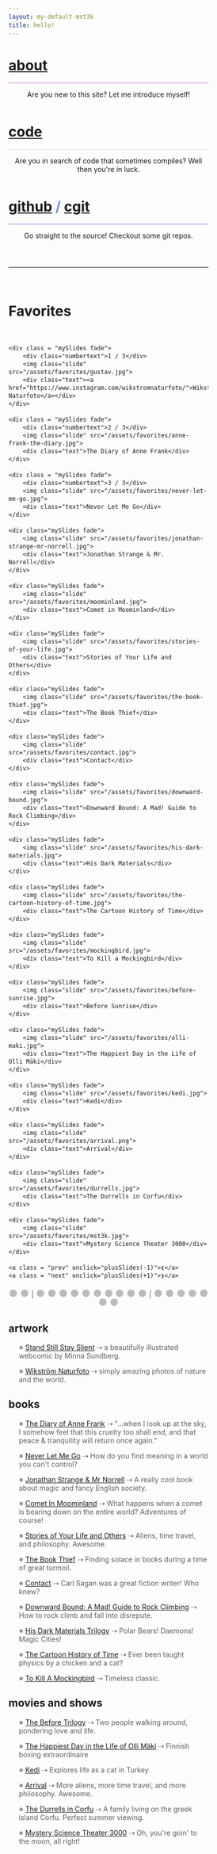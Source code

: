 ```yaml
---
layout: my-default-mst3k
title: hello!
---
```



<!-- https://stackoverflow.com/questions/1685078/how-do-you-make-a-div-tag-into-a-link -->

<div class="container">

<div class="fixed about"  id="featured" onclick="location.href='/about'">
    <h1 class="home-page"><a href ="/about" class="about">about</a></h1>
    <div class="border-home" style="border-bottom: 1px solid #db6ecf;"></div>
    <p style="text-align: center; padding-bottom: 10px;">Are you new to this site? Let me introduce myself!</p>

  </div>

<div class="fixed code" id="featured" onclick="location.href='/code'">
    <h1 class="home-page"><a href = "/code" class="code">code</a></h1>
    <div class="border-home" style="border-bottom: 1px solid #cdd1fa;"></div>
    <p style="text-align: center; padding-bottom: 10px;">Are you in search of code that sometimes compiles? Well then you're in luck.</p>

  </div>


<div class="fixed git" id="featured" onclick="location.href='https://www.github.com/lbeckman314'">
    <h1 class="home-page" style="color:#678CFA;">
    <a href = "https://www.github.com/lbeckman314" class="git">github</a> / <a href="https://git.liambeckman.com" class="git">cgit</a>
    </h1>
    <div class="border-home" style="border-bottom: 1px solid #678cfa;"></div>
    <p style="text-align: center; padding-bottom: 10px;">Go straight to the source! Checkout some git repos.</p>

  </div>

</div>

<br />
<hr />
<br />

<h1>Favorites</h1>
<br />

<div class = "slideshow-container">
    <div class = "mySlides fade">
        <div class="numbertext">1 / 3</div>
        <img class="slide" src="/assets/favorites/ssss.jpg">
        <div class="text"><a href="https://www.sssscomic.com">Stand Still Stay Slient</a></div>
    </div>

    <div class = "mySlides fade">
        <div class="numbertext">1 / 3</div>
        <img class="slide" src="/assets/favorites/gustav.jpg">
        <div class="text"><a href="https://www.instagram.com/wikstromnaturfoto/">Wikström Naturfoto</a></div>
    </div>

    <div class = "mySlides fade">
        <div class="numbertext">2 / 3</div>
        <img class="slide" src="/assets/favorites/anne-frank-the-diary.jpg">
        <div class="text">The Diary of Anne Frank</div>
    </div>

    <div class = "mySlides fade">
        <div class="numbertext">3 / 3</div>
        <img class="slide" src="/assets/favorites/never-let-me-go.jpg">
        <div class="text">Never Let Me Go</div>
    </div>

    <div class="mySlides fade">
        <img class="slide" src="/assets/favorites/jonathan-strange-mr-norrell.jpg">
        <div class="text">Jonathan Strange & Mr. Norrell</div>
    </div>

    <div class="mySlides fade">
        <img class="slide" src="/assets/favorites/moominland.jpg">
        <div class="text">Comet in Moominland</div>
    </div>

    <div class="mySlides fade">
        <img class="slide" src="/assets/favorites/stories-of-your-life.jpg">
        <div class="text">Stories of Your Life and Others</div>
    </div>

    <div class="mySlides fade">
        <img class="slide" src="/assets/favorites/the-book-thief.jpg">
        <div class="text">The Book Thief</div>
    </div>

    <div class="mySlides fade">
        <img class="slide" src="/assets/favorites/contact.jpg">
        <div class="text">Contact</div>
    </div>

    <div class="mySlides fade">
        <img class="slide" src="/assets/favorites/downward-bound.jpg">
        <div class="text">Downward Bound: A Mad! Guide to Rock Climbing</div>
    </div>

    <div class="mySlides fade">
        <img class="slide" src="/assets/favorites/his-dark-materials.jpg">
        <div class="text">His Dark Materials</div>
    </div>

    <div class="mySlides fade">
        <img class="slide" src="/assets/favorites/the-cartoon-history-of-time.jpg">
        <div class="text">The Cartoon History of Time</div>
    </div>

    <div class="mySlides fade">
        <img class="slide" src="/assets/favorites/mockingbird.jpg">
        <div class="text">To Kill a Mockingbird</div>
    </div>

    <div class="mySlides fade">
        <img class="slide" src="/assets/favorites/before-sunrise.jpg">
        <div class="text">Before Sunrise</div>
    </div>

    <div class="mySlides fade">
        <img class="slide" src="/assets/favorites/olli-maki.jpg">
        <div class="text">The Happiest Day in the Life of Olli Mäki</div>
    </div>

    <div class="mySlides fade">
        <img class="slide" src="/assets/favorites/kedi.jpg">
        <div class="text">Kedi</div>
    </div>

    <div class="mySlides fade">
        <img class="slide" src="/assets/favorites/arrival.png">
        <div class="text">Arrival</div>
    </div>

    <div class="mySlides fade">
        <img class="slide" src="/assets/favorites/durrells.jpg">
        <div class="text">The Durrells in Corfu</div>
    </div>

    <div class="mySlides fade">
        <img class="slide" src="/assets/favorites/mst3k.jpg">
        <div class="text">Mystery Science Theater 3000</div>
    </div>

    <a class = "prev" onclick="plusSlides(-1)">❮</a>
    <a class = "next" onclick="plusSlides(+1)">❯</a>

</div>

<div class="buttons">
    <span class="dot" onclick="currentSlide(1)"></span>
    <span class="dot" onclick="currentSlide(2)"></span><span class="grey"> | </span>
    <span class="dot" onclick="currentSlide(3)"></span>
    <span class="dot" onclick="currentSlide(4)"></span>
    <span class="dot" onclick="currentSlide(5)"></span>
    <span class="dot" onclick="currentSlide(6)"></span>
    <span class="dot" onclick="currentSlide(7)"></span>
    <span class="dot" onclick="currentSlide(8)"></span>
    <span class="dot" onclick="currentSlide(9)"></span>
    <span class="dot" onclick="currentSlide(10)"></span>
    <span class="dot" onclick="currentSlide(11)"></span>
    <span class="dot" onclick="currentSlide(12)"></span><span class="grey"> | </span>
    <span class="dot" onclick="currentSlide(13)"></span>
    <span class="dot" onclick="currentSlide(14)"></span>
    <span class="dot" onclick="currentSlide(15)"></span>
    <span class="dot" onclick="currentSlide(16)"></span>
    <span class="dot" onclick="currentSlide(17)"></span>
    <span class="dot" onclick="currentSlide(18)"></span>
    <span class="dot" onclick="currentSlide(19)"></span>
</div>




<div id="align">

<h2>artwork</h2>
<p>※ <a href="https://www.sssscomic.com">Stand Still Stay Slient</a> ⇢ a beautifully illustrated webcomic by Minna Sundberg.</p>
<p>※ <a href="https://www.instagram.com/wikstromnaturfoto/">Wikström Naturfoto</a> ⇢ simply amazing photos of nature and the world.</p>


<h2>books</h2>
<p>※ <a href="https://en.wikipedia.org/wiki/Anne_Frank">The Diary of Anne Frank</a> ⇢ "...when I look up at the sky, I somehow feel that this cruelty too shall end, and that peace & tranquility will return once again."</p>
<p>※ <a href="https://en.wikipedia.org/wiki/Never_Let_Me_Go_(novel)">Never Let Me Go</a> ⇢ How do you find meaning in a world you can't control?</p>
<p>※ <a href="https://en.wikipedia.org/wiki/Jonathan_Strange_%26_Mr_Norrell">Jonathan Strange & Mr Norrell</a> ⇢ A really cool book about magic and fancy English society.</p>
<p>※ <a href="https://en.wikipedia.org/wiki/Comet_in_Moominland">Comet In Moominland</a> ⇢ What happens when a comet is bearing down on the entire world? Adventures of course! </p>
<p>※ <a href="https://en.wikipedia.org/wiki/Story_of_Your_Life">Stories of Your Life and Others</a> ⇢ Aliens, time travel, and philosophy. Awesome.</p>
<p>※ <a href="https://en.wikipedia.org/wiki/The_Book_Thief">The Book Thief</a> ⇢ Finding solace in books during a time of great turmoil.</p>
<p>※ <a href="https://en.wikipedia.org/wiki/Contact_(novel)">Contact</a> ⇢ Carl Sagan was a great fiction writer! Who knew?</p>
<p>※ <a href="http://publications.americanalpineclub.org/articles/12197656700/Downward-Bound-A-Mad-Guide-to-Rock-Climbing">Downward Bound: A Mad! Guide to Rock Climbing</a> ⇢ How to rock climb and fall into disrepute.</p>
<p>※ <a href="https://en.wikipedia.org/wiki/His_Dark_Materials">His Dark Materials Trilogy</a> ⇢ Polar Bears! Daemons! Magic Cities!</p>
<p>※ <a href="http://www.katecharlesworth.com/time/index.html">The Cartoon History of Time</a> ⇢ Ever been taught physics by a chicken and a cat?</p>
<p>※ <a href="https://en.wikipedia.org/wiki/To_Kill_a_Mockingbird">To Kill A Mockingbird</a> ⇢ Timeless classic.</p>

<h2>movies and shows</h2>
<p>※ <a href="https://en.wikipedia.org/wiki/Before_Sunrise">The Before Trilogy</a> ⇢ Two people walking around, pondering love and life.</p>
<p>※ <a href="https://en.wikipedia.org/wiki/The_Happiest_Day_in_the_Life_of_Olli_M%C3%A4ki">The Happiest Day in the Life of Olli Mäki</a> ⇢ Finnish boxing extraordinaire</p>
<p>※ <a href="https://en.wikipedia.org/wiki/Kedi_(2016_film)">Kedi</a> ⇢ Explores life as a cat in Turkey.</p>
<p>※ <a href="https://en.wikipedia.org/wiki/Arrival_(film)">Arrival</a> ⇢ More aliens, more time travel, and more philosophy. Awesome.</p>

<p>※ <a href="https://en.wikipedia.org/wiki/The_Durrells">The Durrells in Corfu</a> ⇢ A family living on the greek island Corfu. Perfect summer viewing.</p>
<p>※ <a href="https://en.wikipedia.org/wiki/Mystery_Science_Theater_3000">Mystery Science Theater 3000</a> ⇢ Oh, you're goin' to the moon, all right!</p>


<script>
/*
let names = document.getElementById("align").querySelectorAll("a");
let maxWidth = 0;

console.log(names);
for (let i = 0; i < names.length; i++) {
    console.log("names: " + names[i].innerText + " " + names[i].offsetWidth);
    if (names[i].offsetWidth > maxWidth) {
        maxWidth = names[i].offsetWidth;
    }
}

for (let i = 0; i < names.length; i++) {
    names[i].style.width = maxWidth + "px";
}
*/


var slideIndex = 1;
showSlides(slideIndex);

function plusSlides(n) {
    showSlides(slideIndex += n);
}

function currentSlide(n) {
    showSlides(slideIndex = n);
}

function showSlides(n) {
    var i;
    var slides = document.getElementsByClassName("mySlides");
    var dots = document.getElementsByClassName("dot");
    if (n > slides.length) {
        slideIndex = 1;
    }

    if (n < 1) {
        slideIndex = slides.length;
    }

    for (i = 0; i < slides.length; i++) {
        slides[i].style.display = "none";
    }

    for (i = 0; i < dots.length; i++) {
        dots[i].className = dots[i].className.replace(" active", "");
    }

    if (slideIndex > slides.length) {
        slideIndex = 1;
    }

    //slideIndex += 1;
    slides[slideIndex - 1].style.display = "block";
    dots[slideIndex - 1].className += " active";

    //setTimeout(showSlides, 10000);
}

</script>

<style>
#align a {
  display: inline-block;
}


#align p {
  padding-left: 1.5em;
  color: #5e5e5e;
}


* {
    box-sizing: border-box;
}

img.slide {
    width: 100%;
    margin-left: auto;
    margin-right: auto;
    display: block;
    height: 36em;
    object-fit: cover;
}

div.buttons {
    text-align: center;
    margin-left: auto;
    margin-right: auto;
    padding-top: 0.5em;
}

span.grey {
    color: #5e5e5e;
}

.slideshow-container {
    max-width: 1000px;
    position: relative;
    margin: auto;
}

.mySlides {
    display: none;
}

.prev, .next {
    cursor: pointer;
    position: absolute;
    top: 50%;
    width: auto;
    margin-top: -22px;
    padding: 16px;
    color: white;
    font-weight: bold;
    font-size: 18px;
    /*transition: 0.6s ease;*/
    border-radius: 0 3px 3px 0;
}

.next {
    right: 0;
    border-radius: 3px 0 0 3px;
}

.prev:hover, .next:hover {
    background-color: rgba(0,0,0,0.8);
}

.text {
    font-size: 15px;
    padding: 8px 12px;
    width: 100%;
    text-align: center;
}


.numbertext {
    color: #f2f2f2;
    font-size: 12px;
    padding: 8px 12px;
    position: absolute;
    top: 0;
    display: none;
}

.dot {
    cursor: pointer;
    height: 15px;
    width: 15px;
    margin: 0 2px;
    background-color: #bbb;
    border-radius: 50%;
    display: inline-block;
    /*transition: background-color 0.6s ease;*/
}

.active, .dot:hover {
    background-color: #717171;
}

.fade {
    animation-name: fade;
    animation-duration: 1.5s;
}

@keyframes fade {
    from {
        opacity: .4;
    }

    to {
        opacity: 1;
    }
}
</style>


